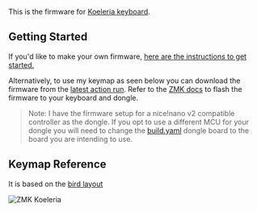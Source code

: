 This is the firmware for [Koeleria keyboard](https://github.com/dibaltic/koeleria). 

## Getting Started
If you'd like to make your own firmware,
[here are the instructions to get started.](https://github.com/dibaltic/zmk_koeleria_dongle/blob/main/getting_started.md)

Alternatively, to use my keymap as seen below you can download the firmware from the [latest action run](https://github.com/dibaltic/zmk_koeleria_dongle/actions). Refer to the [ZMK docs](https://zmk.dev/docs/user-setup#installing-the-firmware) to flash the firmware to your keyboard and dongle.

> Note: I have the firmware setup for a nice!nano v2 compatible controller as the dongle. If you opt to use a different MCU for your dongle you will need to change the [build.yaml](https://github.com/dibaltic/zmk_koeleria_dongle/blob/main/build.yaml) dongle board to the board you are intending to use.

## Keymap Reference
It is based on the [bird layout](https://github.com/jcmkk3/bird-layout)


![ZMK Koeleria](https://github.com/user-attachments/assets/41fb7a06-e676-4a0b-bb9e-e6c683aa6120)

